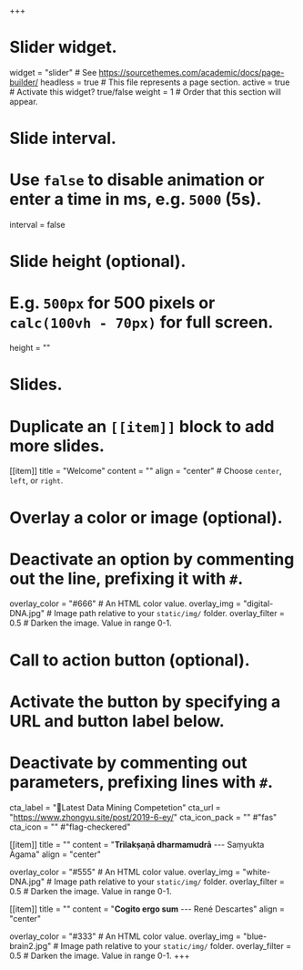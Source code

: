 +++
# Slider widget.
widget = "slider"  # See https://sourcethemes.com/academic/docs/page-builder/
headless = true  # This file represents a page section.
active = true  # Activate this widget? true/false
weight = 1  # Order that this section will appear.

# Slide interval.
# Use `false` to disable animation or enter a time in ms, e.g. `5000` (5s).
interval = false

# Slide height (optional).
# E.g. `500px` for 500 pixels or `calc(100vh - 70px)` for full screen.
height = ""

# Slides.
# Duplicate an `[[item]]` block to add more slides.
[[item]]
  title = "Welcome"
  content = ""
  align = "center"  # Choose `center`, `left`, or `right`.

  # Overlay a color or image (optional).
  #   Deactivate an option by commenting out the line, prefixing it with `#`.
  overlay_color = "#666"  # An HTML color value.
  overlay_img = "digital-DNA.jpg"  # Image path relative to your `static/img/` folder.
  overlay_filter = 0.5  # Darken the image. Value in range 0-1.

  # Call to action button (optional).
  #   Activate the button by specifying a URL and button label below.
  #   Deactivate by commenting out parameters, prefixing lines with `#`.

  cta_label = ":checkered_flag:Latest Data Mining Competetion"
  cta_url = "https://www.zhongyu.site/post/2019-6-ey/"
  cta_icon_pack = "" #"fas"
  cta_icon = "" #"flag-checkered"

[[item]]
  title = ""
  content = "**Trilakṣaṇā dharmamudrā**  --- Saṃyukta Āgama"
  align = "center"

  overlay_color = "#555"  # An HTML color value.
  overlay_img = "white-DNA.jpg"  # Image path relative to your `static/img/` folder.
  overlay_filter = 0.5  # Darken the image. Value in range 0-1.

[[item]]
  title = ""
  content = "**Cogito ergo sum**  --- René Descartes"
  align = "center"

  overlay_color = "#333"  # An HTML color value.
  overlay_img = "blue-brain2.jpg"  # Image path relative to your `static/img/` folder.
  overlay_filter = 0.5  # Darken the image. Value in range 0-1.
+++
